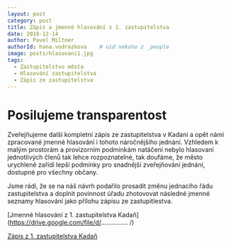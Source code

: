 ```yaml
---
layout: post
category: post
title: Zápis a jmenné hlasování z 1. zastupitelstva
date: 2018-12-14
author: Pavel Miltner
authorId: hana.vodrazkova    # uid nekoho z _people
image: posts/hlasovani1.jpg
tags:
  - Zastupitelstvo města
  - Hlasování zastupitelstva
  - Zápis ze zastupitelstva
---
```


Posilujeme transparentost 
===

Zveřejňujeme další kompletní zápis ze zastupitelstva v Kadani a opět námi zpracované jmenné hlasování i tohoto náročnějšího jednání.
Vzhledem k malým prostorám a provizorním podminkám natáčení nebylo hlasovaní jednotlivých členů tak lehce rozpoznatelné, tak doufáme, že město urychleně zařídí lepší podmínky pro snadnější zveřejňování jednání, dostupné pro všechny občany.

Jsme rádi, že se na náš návrh podařilo prosadit změnu jednacího řádu zastupitelstva a doplnit povinnost úřadu zhotovovat následné jmenné seznamy hlasování jako přílohu zápisu ze zastupitlestva.


[Jmenné hlasování z 1. zastupitelstva Kadaň](https://drive.google.com/file/d/............... /)

[Zápis z 1. zastupitelstva Kadaň](https://drive.google.com/file/d/..............) 
